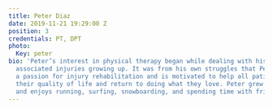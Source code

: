 ```yaml
---
title: Peter Diaz
date: 2019-11-21 19:29:00 Z
position: 3
credentials: PT, DPT
photo:
  Key: peter
bio: 'Peter’s interest in physical therapy began while dealing with his own football
  associated injuries growing up. It was from his own struggles that Peter developed
  a passion for injury rehabilitation and is motivated to help all patients improve
  their quality of life and return to doing what they love. Peter grew up in San Diego
  and enjoys running, surfing, snowboarding, and spending time with friends and family. '
---
```


